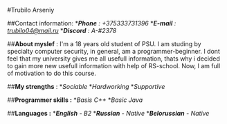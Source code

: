 #Trubilo Arseniy

##Contact information:
**__Phone__ : +375333731396*
**__E-mail__ : trubilo04@mail.ru*
**__Discord__ : A-#2378*

##__About myslef__ :
I'm a 18 years old student of PSU. I am studing by specialty computer security, in general, am a programmer-beginner.
I dont feel that my university gives me all usefull information, thats why i decided to gain more new usefull information with help of RS-school.
Now, I am full of motivation to do this course.

##__My strengths__ :
**Sociable*
**Hardworking*
**Supportive*

##__Programmer skills :__ 
**Basis C++*
**Basic Java*

##__Languages :__ 
**__English__ - B2*
**__Russian__ - Native*
**__Belorussian__ - Native*